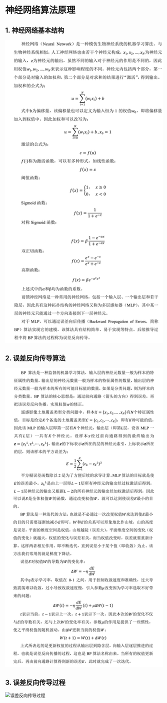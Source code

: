 # 神经网络算法原理
## 1. 神经网络基本结构
![神经网络基本结构](pictures\1.png)
## 2. 误差反向传导算法
![误差反向传导算法](pictures\2.png)
## 3. 误差反向传导过程
![误差反向传导过程](pictures\3.png)